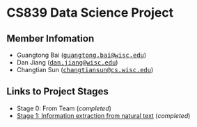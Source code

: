# CS839 Data Science Project

## Member Infomation

+ Guangtong Bai (<tt>[guangtong.bai@wisc.edu](mailto:guangtong.bai@wisc.edu)</tt>)
+ Dan Jiang (<tt>[dan.jiang@wisc.edu](mailto:dan.jiang@wisc.edu)</tt>)
+ Changtian Sun (<tt>[changtiansun@cs.wisc.edu](mailto:changtiansun@cs.wisc.edu)</tt>)

## Links to Project Stages

+ Stage 0: From Team (*completed*)
+ [Stage 1: Information extraction from natural text](https://gtbai.github.io/CS839-Data-Science/stage1) (*completed*)